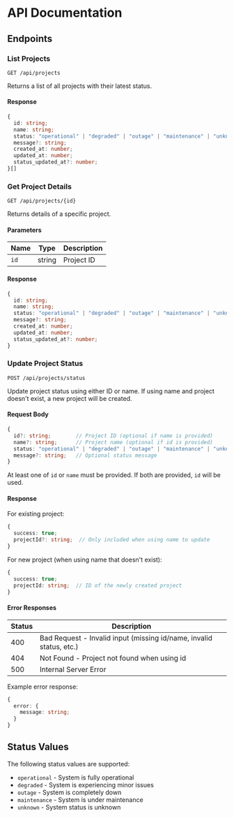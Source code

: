 # API Documentation

## Endpoints

### List Projects

```http
GET /api/projects
```

Returns a list of all projects with their latest status.

#### Response

```typescript
{
  id: string;
  name: string;
  status: "operational" | "degraded" | "outage" | "maintenance" | "unknown";
  message?: string;
  created_at: number;
  updated_at: number;
  status_updated_at?: number;
}[]
```

### Get Project Details

```http
GET /api/projects/{id}
```

Returns details of a specific project.

#### Parameters

| Name | Type | Description |
|------|------|-------------|
| `id` | string | Project ID |

#### Response

```typescript
{
  id: string;
  name: string;
  status: "operational" | "degraded" | "outage" | "maintenance" | "unknown";
  message?: string;
  created_at: number;
  updated_at: number;
  status_updated_at?: number;
}
```

### Update Project Status

```http
POST /api/projects/status
```

Update project status using either ID or name. If using name and project doesn't exist, a new project will be created.

#### Request Body

```typescript
{
  id?: string;        // Project ID (optional if name is provided)
  name?: string;      // Project name (optional if id is provided)
  status: "operational" | "degraded" | "outage" | "maintenance" | "unknown";
  message?: string;   // Optional status message
}
```

At least one of `id` or `name` must be provided. If both are provided, `id` will be used.

#### Response

For existing project:
```typescript
{
  success: true;
  projectId?: string;  // Only included when using name to update
}
```

For new project (when using name that doesn't exist):
```typescript
{
  success: true;
  projectId: string;  // ID of the newly created project
}
```

#### Error Responses

| Status | Description |
|--------|-------------|
| 400 | Bad Request - Invalid input (missing id/name, invalid status, etc.) |
| 404 | Not Found - Project not found when using id |
| 500 | Internal Server Error |

Example error response:
```typescript
{
  error: {
    message: string;
  }
}
```

## Status Values

The following status values are supported:

- `operational` - System is fully operational
- `degraded` - System is experiencing minor issues
- `outage` - System is completely down
- `maintenance` - System is under maintenance
- `unknown` - System status is unknown